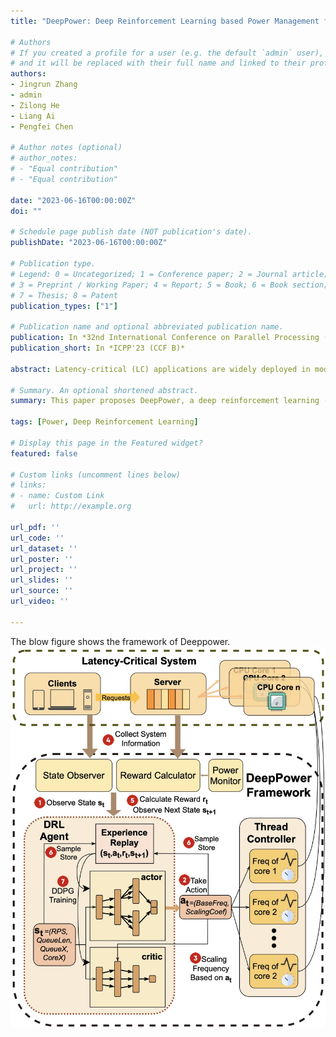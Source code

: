 ```yaml
---
title: "DeepPower: Deep Reinforcement Learning based Power Management for Latency Critical Applications in Multi-core Systems"

# Authors
# If you created a profile for a user (e.g. the default `admin` user), write the username (folder name) here 
# and it will be replaced with their full name and linked to their profile.
authors:
- Jingrun Zhang
- admin
- Zilong He
- Liang Ai
- Pengfei Chen

# Author notes (optional)
# author_notes:
# - "Equal contribution"
# - "Equal contribution"

date: "2023-06-16T00:00:00Z"
doi: ""

# Schedule page publish date (NOT publication's date).
publishDate: "2023-06-16T00:00:00Z"

# Publication type.
# Legend: 0 = Uncategorized; 1 = Conference paper; 2 = Journal article;
# 3 = Preprint / Working Paper; 4 = Report; 5 = Book; 6 = Book section;
# 7 = Thesis; 8 = Patent
publication_types: ["1"]

# Publication name and optional abbreviated publication name.
publication: In *32nd International Conference on Parallel Processing (CCF B)*
publication_short: In *ICPP'23 (CCF B)*

abstract: Latency-critical (LC) applications are widely deployed in modern datacenters. Effective power management for LC applications can yield significant cost savings. However, it poses a significant challenge in maintaining the desired Service Level Aggrement (SLA) levels. Prior researches have mainly emphasized predicting the service time of request and utilize heuristic algorithms for CPU frequency adjustment. Unfortunately, the control granularity is limited to the request level and manual feature selection is needed. This paper proposes DeepPower, a deep reinforcement learning (DRL) based power management solution for LC applications. DeepPower comprises two key components, a DRL agent for monitoring the system load changes and a thread controller for CPU frequency adjustment. Considering the high overhead of the neural network and the short service time of requests, it is infeasible to employ DRL for direct adjustment of CPU frequency at the request level. Instead, DeepPower proposes a hierarchical control mechanism. That means the DRL agent adjusts the parameter of thread controller with longer intervals, and thread controller adjusts the CPU frequency with shorter intervals.  This control mechanism enables DeepPower to adapt to dynamic workloads and achieves fine-grained frequency adjustments. We evaluate DeepPower with some common LC applications under dynamic workload. The experimental results show that DeepPower saves up to 28.4\% power compared with state-of-the-art methods and reduces the percentage of request timeout.

# Summary. An optional shortened abstract.
summary: This paper proposes DeepPower, a deep reinforcement learning (DRL) based power management solution for LC applications. DeepPower comprises two key components, a DRL agent for monitoring the system load changes and a thread controller for CPU frequency adjustment. 

tags: [Power, Deep Reinforcement Learning]

# Display this page in the Featured widget?
featured: false

# Custom links (uncomment lines below)
# links:
# - name: Custom Link
#   url: http://example.org

url_pdf: ''
url_code: ''
url_dataset: ''
url_poster: ''
url_project: ''
url_slides: ''
url_source: ''
url_video: ''

---
```

The blow figure shows the framework of Deeppower.
![DeepPower Framework](./DeepPower.jpg)
